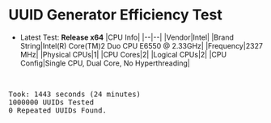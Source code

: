 # UUID Generator Efficiency Test
- Latest Test: <strong>Release x64</strong>
|CPU Info|
|--|--|
|Vendor|Intel|
|Brand String|Intel(R) Core(TM)2 Duo CPU     E6550  @ 2.33GHz|
|Frequency|2327 MHz|
|Physical CPUs|1|
|CPU Cores|2|
|Logical CPUs|2|
|CPU Config|Single CPU, Dual Core, No Hyperthreading|
<br>
<pre>
Took: 1443 seconds (24 minutes)
1000000 UUIDs Tested
0 Repeated UUIDs Found.
</pre>